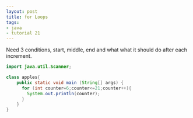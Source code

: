 ```yaml
---
layout: post
title: for Loops
tags:
- java
- tutorial 21
---
```

Need 3 conditions, start, middle, end and what what it should do after each
increment.
``` java
import java.util.Scanner;

class apples{
    public static void main (String[] args) {
      for (int counter=6;counter<=21;counter++){
        System.out.println(counter);
      }
    }
}
```